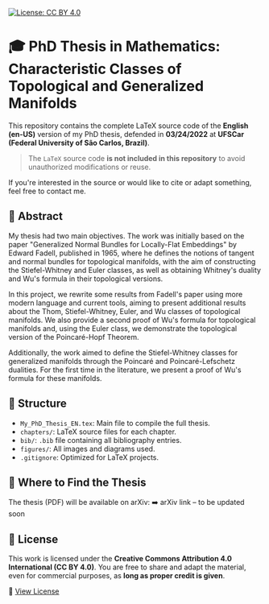 [![License: CC BY 4.0](https://img.shields.io/badge/License-CC%20BY%204.0-lightgrey.svg)](https://creativecommons.org/licenses/by/4.0/)


# 🎓 PhD Thesis in Mathematics: Characteristic Classes of Topological and Generalized Manifolds

This repository contains the complete LaTeX source code of the **English (en-US)** version of my PhD thesis, defended in **03/24/2022** at **UFSCar (Federal University of São Carlos, Brazil)**.

> The `LaTeX` source code **is not included in this repository** to avoid unauthorized modifications or reuse.

If you're interested in the source or would like to cite or adapt something, feel free to contact me.

## 📘 Abstract

My thesis had two main objectives. The work was initially based on the paper "Generalized Normal Bundles for Locally-Flat Embeddings" by Edward Fadell, published in 1965, where he defines the notions of tangent and normal bundles for topological manifolds, with the aim of constructing the Stiefel-Whitney and Euler classes, as well as obtaining Whitney's duality and Wu's formula in their topological versions.

In this project, we rewrite some results from Fadell's paper using more modern language and current tools, aiming to present additional results about the Thom, Stiefel-Whitney, Euler, and Wu classes of topological manifolds. We also provide a second proof of Wu's formula for topological manifolds and, using the Euler class, we demonstrate the topological version of the Poincaré-Hopf Theorem.

Additionally, the work aimed to define the Stiefel-Whitney classes for generalized manifolds through the Poincaré and Poincaré-Lefschetz dualities. For the first time in the literature, we present a proof of Wu's formula for these manifolds.

## 📄 Structure

- `My_PhD_Thesis_EN.tex`: Main file to compile the full thesis.
- `chapters/`: LaTeX source files for each chapter.
- `bib/`: `.bib` file containing all bibliography entries.
- `figures/`: All images and diagrams used.
- `.gitignore`: Optimized for LaTeX projects.

## 🔗 Where to Find the Thesis
The thesis (PDF) will be available on arXiv:
➡️ arXiv link – to be updated soon

## 📜 License
This work is licensed under the **Creative Commons Attribution 4.0 International (CC BY 4.0)**.
You are free to share and adapt the material, even for commercial purposes, as **long as proper credit is given**.

🔗 [View License](https://creativecommons.org/licenses/by/4.0/)